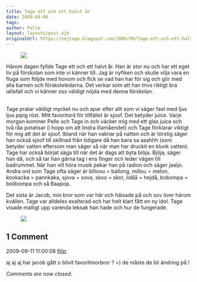 ```yaml
---
title: Tage ett och ett halvt år
date: 2009-09-06
tags: 	
author: Pelle
layout: layouts/post.njk
originalUrl: https://nejtupp.blogspot.com/2009/09/tage-ett-och-ett-halvt-ar.html
---
```

<figure>
	<img src="../../../img/2009/09/_MG_8254_1024pix.jpg">
</figure>

Härom dagen fyllde Tage ett och ett halvt år. Han är stor nu och har ett eget liv på förskolan som inte vi känner till. Jag är nyfiken och skulle vilja vara en fluga som följde med honom och fick se vad han har för sig och gör med alla barnen och förskoleledarna. Det verkar som att han trivs riktigt bra iallafall och vi känner oss väldigt nöjda med denna förskolan.
<br><br>

Tage pratar väldigt mycket nu och apar efter allt som vi säger fast med ljus ljus pipig röst. Mitt favoritord för tillfället är sjoof. Det betyder juice. Varje morgon kommer Pelle och Tage in och väcker mig med ett glas juice och två råa potatisar (i hopp om att lindra illamåendet) och Tage förklarar viktigt för mig att det är sjoof. Ibland när han vaknar på natten och är törstig säger han också sjoof till skillnad från tidigare då han bara sa aaahhh (som betyder vatten eftersom man säger så när man har druckit en klunk vatten). Tage har också börjat säga till när det är dags att byta blöja. Bjöja, säger han då, och så tar han gärna tag i ens finger och leder vägen till badrummet. När han vill höra musik pekar han på radion och säger jaaijo. Andra ord som Tage ofta säger är billoou = ballong, millou = melon, kookacka = pannkaka, sjova = sova, skoo = skor, iidåå = hejdå, bobompa = bolibompa och så Baapop.

Det sista är Jacob, min bror som var här och hälsade på och sov över härom kvällen. Tage var alldeles exalterad och har helt klart fått en ny idol. Tage visade malligt upp varenda leksak han hade och hur de fungerade.

<figure>
	<img src="../../../img/2009/09/_MG_8276_1024pix.jpg">
</figure>

<div class="comments">
	<div class="comments-header"><h2>1 Comment</h2></div>
	<div class="comments-body">
			<div class="comment" id="comment-377152778857358316">
				<p class="comment-header">
					<date datetime="2009-09-11T11:00:08.379+02:00">2009-09-11 11:00:08</date> 
					<a href="undefined" rel="nofollow">filip</a>:
				</p>
				<div class="comment-content"><p>aj aj aj har jacob gått o blivit favoritmorbror ? =) de måste de bli ändring på !</p></div>
				<div class="comment-footer"></div>
			</div></div>
	<p class="comments-footer"><em>Comments are now closed.</em></p>
</div>